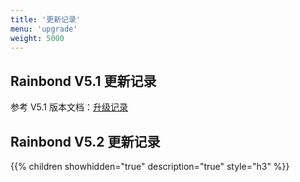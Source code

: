 ```yaml
---
title: '更新记录'
menu: 'upgrade'
weight: 5000
---
```


## Rainbond V5.1 更新记录

参考 V5.1 版本文档：[升级记录](http://v5.1-doc.rainbond.com/docs/upgrade/)

## Rainbond V5.2 更新记录

{{% children showhidden="true" description="true" style="h3"  %}}
